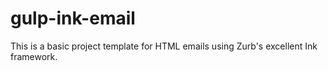 # gulp-ink-email

This is a basic project template for HTML emails using Zurb's excellent Ink framework.